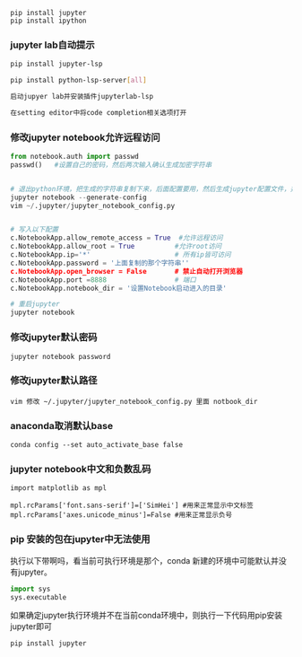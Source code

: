 ```
pip install jupyter
pip install ipython
```

### jupyter lab自动提示
```bash
pip install jupyter-lsp

pip install python-lsp-server[all]

启动jupyer lab并安装插件jupyterlab-lsp

在setting editor中将code completion相关选项打开
```

### 修改jupyter notebook允许远程访问
```python
from notebook.auth import passwd
passwd()   #设置自己的密码，然后两次输入确认生成加密字符串


# 退出python环境，把生成的字符串复制下来，后面配置要用，然后生成jupyter配置文件，并配置：
jupyter notebook --generate-config
vim ~/.jupyter/jupyter_notebook_config.py


# 写入以下配置
c.NotebookApp.allow_remote_access = True  #允许远程访问
c.NotebookApp.allow_root = True          #允许root访问
c.NotebookApp.ip='*'                     # 所有ip皆可访问  
c.NotebookApp.password = '上面复制的那个字符串''    
c.NotebookApp.open_browser = False       # 禁止自动打开浏览器  
c.NotebookApp.port =8888                 # 端口
c.NotebookApp.notebook_dir = '设置Notebook启动进入的目录' 

# 重启jupyter
jupyter notebook

```

### 修改jupyter默认密码
    jupyter notebook password
   
### 修改jupyter默认路径
    vim 修改 ~/.jupyter/jupyter_notebook_config.py 里面 notbook_dir

### anaconda取消默认base
    conda config --set auto_activate_base false

### jupyter notebook中文和负数乱码
```
import matplotlib as mpl

mpl.rcParams['font.sans-serif']=['SimHei'] #用来正常显示中文标签
mpl.rcParams['axes.unicode_minus']=False #用来正常显示负号
```

### pip 安装的包在jupyter中无法使用
<p>执行以下带啊吗，看当前可执行环境是那个，conda 新建的环境中可能默认并没有jupyter。</p>

```python
import sys
sys.executable
```
<p>如果确定jupyter执行环境并不在当前conda环境中，则执行一下代码用pip安装jupyter即可</p>

```python
pip install jupyter
```
